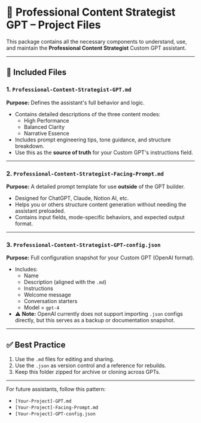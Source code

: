 # 🧠 Professional Content Strategist GPT – Project Files

This package contains all the necessary components to understand, use, and maintain the **Professional Content Strategist** Custom GPT assistant.

---

## 📁 Included Files

### 1. `Professional-Content-Strategist-GPT.md`
**Purpose:** Defines the assistant's full behavior and logic.

- Contains detailed descriptions of the three content modes:
  - High Performance
  - Balanced Clarity
  - Narrative Essence
- Includes prompt engineering tips, tone guidance, and structure breakdown.
- Use this as the **source of truth** for your Custom GPT's instructions field.

---

### 2. `Professional-Content-Strategist-Facing-Prompt.md`
**Purpose:** A detailed prompt template for use **outside** of the GPT builder.

- Designed for ChatGPT, Claude, Notion AI, etc.
- Helps you or others structure content generation without needing the assistant preloaded.
- Contains input fields, mode-specific behaviors, and expected output format.

---

### 3. `Professional-Content-Strategist-GPT-config.json`
**Purpose:** Full configuration snapshot for your Custom GPT (OpenAI format).

- Includes:
  - Name
  - Description (aligned with the `.md`)
  - Instructions
  - Welcome message
  - Conversation starters
  - Model = `gpt-4`
- ⚠️ **Note:** OpenAI currently does not support importing `.json` configs directly, but this serves as a backup or documentation snapshot.

---

## ✅ Best Practice

1. Use the `.md` files for editing and sharing.
2. Use the `.json` as version control and a reference for rebuilds.
3. Keep this folder zipped for archive or cloning across GPTs.

---

For future assistants, follow this pattern:
- `[Your-Project]-GPT.md`
- `[Your-Project]-Facing-Prompt.md`
- `[Your-Project]-GPT-config.json`